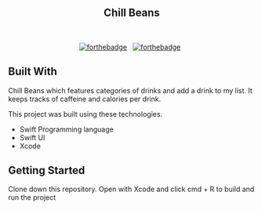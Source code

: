 <h2 align="center">
  Chill Beans
</h2>

<br/>
<center>

[![forthebadge](https://forthebadge.com/images/badges/built-with-love.svg)](https://forthebadge.com) &nbsp;
[![forthebadge](https://forthebadge.com/images/badges/made-with-swift.svg)](https://forthebadge.com) &nbsp;

</center>

## Built With

Chill Beans which features categories of drinks and add a drink to my list. It keeps tracks of caffeine and calories per drink.<br/>

This project was built using these technologies.

- Swift Programming language
- Swift UI
- Xcode

## Getting Started

Clone down this repository. Open with Xcode and click cmd + R to build and run the project

